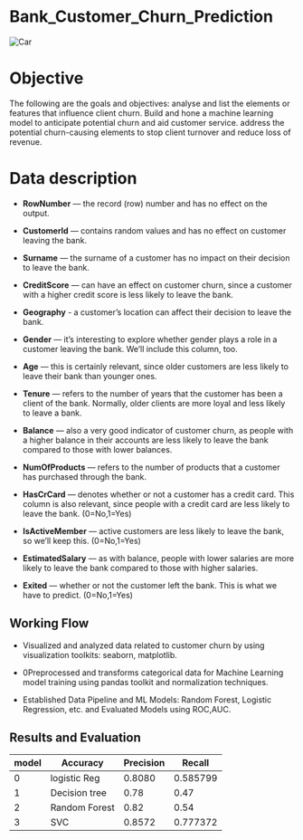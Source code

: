 # Bank_Customer_Churn_Prediction

![Car](https://dezyre.gumlet.io/images/blog/churn-models/Customer_Churn_Prediction_Models_in_Machine_Learning.png)

# Objective

The following are the goals and objectives: analyse and list the elements or features that influence client churn. Build and hone a machine learning model to anticipate potential churn and aid customer service. address the potential churn-causing elements to stop client turnover and reduce loss of revenue.

# Data description

+ **RowNumber** — the record (row) number and has no effect on the output.

+ **CustomerId** — contains random values and has no effect on customer leaving the bank.

+ **Surname** — the surname of a customer has no impact on their decision to leave the bank.

+ **CreditScore** — can have an effect on customer churn, since a customer with a higher credit score is less likely to leave the bank. 

+ **Geography** - a customer’s  location can affect their decision to leave the bank.

+ **Gender** — it’s interesting to explore whether gender plays a role in a customer leaving the bank. We’ll include this column, too.

+ **Age** — this is certainly relevant, since older customers are less likely to leave their bank than younger ones.

+ **Tenure** — refers to the number of years that the customer has been a client of the bank. Normally, older clients are more loyal and less likely to leave a bank.

+ **Balance** — also a very good indicator of customer churn, as people with a higher balance in their accounts are less likely to leave the bank compared to those         with lower balances.

+ **NumOfProducts** — refers to the number of products that a customer has purchased through the bank.

+ **HasCrCard** — denotes whether or not a customer has a credit card. This column is also relevant, since people with a credit card are less likely to leave the bank.     (0=No,1=Yes)

+ **IsActiveMember** — active customers are less likely to leave the bank, so we’ll keep this. (0=No,1=Yes)
 
+ **EstimatedSalary** — as with balance, people with lower salaries are more likely to leave the bank compared to those with higher salaries.

+ **Exited** — whether or not the customer left the bank. This is what we have to predict. (0=No,1=Yes)

## Working Flow 
+ Visualized and analyzed data related to customer churn by using visualization toolkits: seaborn, matplotlib.

+ 0Preprocessed and transforms categorical data for Machine Learning model training using pandas toolkit and normalization techniques.

+ Established Data Pipeline and ML Models: Random Forest, Logistic Regression, etc. and Evaluated Models using ROC,AUC.

## Results and Evaluation


|model| Accuracy|	Precision	|Recall|
| - | - | - |  - |
|0|	logistic Reg|	0.8080|	0.585799|	0.194499|
|1|	Decision tree|	0.78|0.47| 0.73|
|2|	Random Forest|	0.82|0.54|	0.72|
|3|	SVC|	0.8572|	0.777372|	0.418468|



